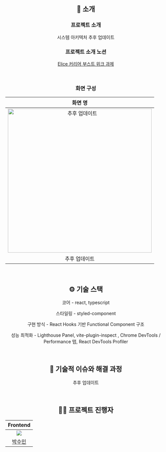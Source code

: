<div align="center">

## 📝 소개
### 프로젝트 소개 
시스템 아키텍처 추후 업데이트 
### 프로젝트 소개 노션
[Elice 커리어 부스트 위크 과제](https://stern015.notion.site/Elice-1ecfcc2d2db380bca5fed01e789bd806?pvs=73)

<br />

### 화면 구성
|화면 명|
|:---:|
|<img src="" width="450" alt="추후 업데이트"/>|
|추후 업데이트|

<br />

## ⚙ 기술 스택

<div>
코어 - react, typescript 

스타일링 - styled-component

구현 방식 -  React Hooks 기반 Functional Component 구조

성능 최적화 - Lighthouse Panel, vite-plugin-inspect , Chrome DevTools / Performance 탭, React DevTools Profiler
</div>

<br />

## 🤔 기술적 이슈와 해결 과정
추후 업데이트

<br />

## 💁‍♂️ 프로젝트 진행자
|Frontend|
|:---:|
| ![](https://github.com/psm1st.png?size=120) |
|[박수민](https://github.com/psm1st)|
